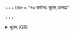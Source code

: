 +++
title = "१७ चर्माभ्यः क्रूरम् आनह्य"

+++
<details><summary>मूलम् (GR)</summary>

चर्माभ्यः क्रूरम् आनह्य  
हरिणस्य भियं कृधि ।  
मृगाꣳ अनु प्र पातय +++(Bhatt. mṛgāṃ)+++  
मरीचीर् अनु नाशय ॥
</details>